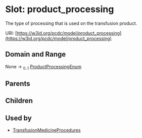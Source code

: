 
# Slot: product_processing


The type of processing that is used on the transfusion product.

URI: [https://w3id.org/pcdc/model/product_processing](https://w3id.org/pcdc/model/product_processing)


## Domain and Range

None &#8594;  <sub>0..1</sub> [ProductProcessingEnum](ProductProcessingEnum.md)

## Parents


## Children


## Used by

 * [TransfusionMedicineProcedures](TransfusionMedicineProcedures.md)
